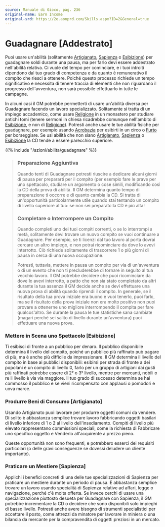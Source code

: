 ```yaml
---
source: Manuale di Gioco, pag. 236
original-name: Earn Income
original-srd: https://2e.aonprd.com/Skills.aspx?ID=2&General=true
---
```


# Guadagnare \[Addestrato\]

Puoi usare un'abilità (solitamente [Artigianato](/abilita/artigianato),
[Sapienza](/abilita/sapienza) o [Esibizione](/abilita/esibizione)) per
guadagnare soldi durante una pausa, ma per farlo devi essere addestrato
nell'abilità relativa. Ci vuole del tempo per cominciare, e i tuoi introiti
dipendono dal tuo grado di competenza e da quanto è remunerativo il compito che
riesci a ottenere. Poiché questo processo richiede un tempo significativo e
necessita di tenere traccia di elementi che non riguardano il progresso
dell'avventura, non sarà possibile effettuarlo in tutte le campagne.

In alcuni casi il GM potrebbe permetterti di usare un'abilità diversa per
Guadagnare facendo un lavoro specializzato. Solitamente si tratta di un impiego
accademico, come usare [Religione](/abilita/religione) in un monastero per
studiare antichi tomi (tenere sermoni in chiesa ricadrebbe comunque nell'ambito
di [Esibizione](/abilita/esibizione), e non di [Religione](/abilita/religione)).
Potresti anche usare le tue abilità fisiche per guadagnare, per esempio usando
[Acrobazia](/abilita/acrobazia) per esibirti in un circo o
[Furto](/abilita/furto) per borseggiare. Se usi abilità che non siano
[Artigianato](/abilita/artigianato), [Sapienza](/abilita/sapienza) o
[Esibizione](/abilita/esibizione) la CD tende a essere parecchio superiore.

{{% include "/azioni/abilita/guadagnare" %}}

> ### Preparazione Aggiuntiva
>
> Quando tenti di Guadagnare potresti riuscire a dedicare alcuni giorni di pausa
> per prepararti per il compito (per esempio fare le prave per uno spettacolo,
> studiare un argomento o cose simili, modificando così la CD della prova di
> abilità. Il GM determina quanto tempo di preparazione ti occorre e di quanto
> cambia la CD. Si tratta di un'opportunità particolarmente utile quando stai
> tentando un compito di livello superiore al tuo: se non sei preparato la CD è
> più alta!
>
> ### Completare o Interrompere un Compito
>
> Quando completi uno dei tuoi compiti correnti, o se lo interrompi a metà,
> solitamente devi trovare un nuovo compito se vuoi continuare a Guadagnare. Per
> esempio, se ti licenzi dal tuo lavoro al porta dovrai cercare un altro
> impiego, e non potrai ricominciare da dove lo avevi interrotto. Ciò richiede
> solitamente di trascorrere 1 o più giorni di pausa in cerca di una nuova
> occupazione.
>
> Potresti, tuttavia, mettere in pausa un compito per via di un'avventura o di
> un evento che non ti precluderebbe di tornare in seguito al tua vecchio
> lavoro. Il GM potrebbe decidere che puoi ricominciare da dove lo avevi
> interrotto, a patto che non sia stato completato da altri durante la tua
> assenza il GM decide anche se devi effettuare una nuova prova di abilità
> quando riprendi il compito. In generale, se il risultato della tua prova
> iniziale era buono e vuoi tenerlo, puoi farlo, ma se il risultato della prova
> iniziale non era molto positivo non puoi provare a ottenerne uno migliore
> interrompendo il compita per fare qualcos'altro. Se durante la pausa le tue
> statistiche sana cambiate (magari perché sei salito di livello durante
> un'avventura) puoi effettuare una nuova prova.

### Mettere in Scena uno Spettacolo \[Esibizione\]

Ti esibisci di fronte a un pubblico per denaro. Il pubblico disponibile
determina il livello del compito, poiché un pubblico più raffinato può pagare di
più, ma è anche più difficile da impressionare. Il GM determina il livello del
compito in base ai pubblici disponibili: esibirsi per strada di fronte a dei
popolani è un compito di livello 0, farlo per un gruppo di artigiani dai gusti
più raffinati potrebbe essere di 2° o 3° livello, mentre per mercanti, nobili o
re li livello è via via maggiore. Il tuo grado di successo determina se hai
commosso il pubblico e se vieni ricompensato con applausi o pomodori e uova
marce.

### Produrre Beni di Consumo \[Artigianato\]

Usando Artigianato puoi lavorare per produrre oggetti comuni da vendere. Di
solito è abbastanza semplice trovare lavoro fabbricando oggetti basilari di
livello inferiore di 1 o 2 al livello dell'insediamento. Compiti di livello più
elevato rappresentano commissioni speciali, come la richiesta di Fabbricare uno
specifico oggetto e Venderlo all'acquirente a prezzo pieno.

Queste opportunità non sono frequenti, e potrebbero esserci dei requisiti
particolari (o delle gravi conseguenze se dovessi deludere un cliente
importante).

### Praticare un Mestiere \[Sapienza\]

Applichi i benefici concreti di una delle tue specializzazioni di Sapienza per
praticare un mestiere durante un periodo di pausa. È abbastanza semplice trovare
un lavoro usando specialità di Sapienza relative ad affari, legge o navigazione,
perché c'è molta offerta. Se invece cerchi di usare una specializzazione
piuttosto desueta per Guadagnare con Sapienza, il GM potrebbe incrementare la CD
o decidere che sono disponibili solo impieghi di basso livello. Potresti anche
avere bisogno di strumenti specialistici per accettare il posto, come attrezzi
da minatore per lavorare in miniera o una bilancia da mercante per la
compravendita di oggetti preziosi in un mercato.
